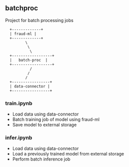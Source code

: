 ## batchproc
Project for batch processing jobs

      +-------------+
      | fraud-ml |
      +-------------+
             \
              \
               \
      +------------------+
      |   batch-proc  |
      +------------------+
               /
              /
             /
      +-----------------+
      | data-connector |
      +-----------------+


### train.ipynb
- Load data using data-connector 
- Batch training job of model using fraud-ml
- Save model to external storage

### infer.ipynb
- Load data using data-connector
- Load a previously trained model from external storage
- Perform batch inference job